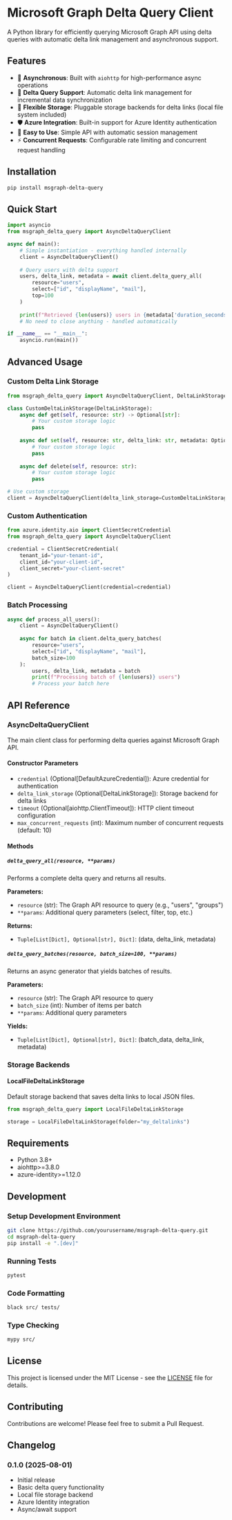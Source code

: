 # Microsoft Graph Delta Query Client

A Python library for efficiently querying Microsoft Graph API using delta queries with automatic delta link management and asynchronous support.

## Features

- 🚀 **Asynchronous**: Built with `aiohttp` for high-performance async operations
- 🔄 **Delta Query Support**: Automatic delta link management for incremental data synchronization
- 💾 **Flexible Storage**: Pluggable storage backends for delta links (local file system included)
- 🛡️ **Azure Integration**: Built-in support for Azure Identity authentication
- 🔧 **Easy to Use**: Simple API with automatic session management
- ⚡ **Concurrent Requests**: Configurable rate limiting and concurrent request handling

## Installation

```bash
pip install msgraph-delta-query
```

## Quick Start

```python
import asyncio
from msgraph_delta_query import AsyncDeltaQueryClient

async def main():
    # Simple instantiation - everything handled internally
    client = AsyncDeltaQueryClient()
    
    # Query users with delta support
    users, delta_link, metadata = await client.delta_query_all(
        resource="users",
        select=["id", "displayName", "mail"],
        top=100
    )
    
    print(f"Retrieved {len(users)} users in {metadata['duration_seconds']:.2f}s")
    # No need to close anything - handled automatically

if __name__ == "__main__":
    asyncio.run(main())
```

## Advanced Usage

### Custom Delta Link Storage

```python
from msgraph_delta_query import AsyncDeltaQueryClient, DeltaLinkStorage

class CustomDeltaLinkStorage(DeltaLinkStorage):
    async def get(self, resource: str) -> Optional[str]:
        # Your custom storage logic
        pass
    
    async def set(self, resource: str, delta_link: str, metadata: Optional[Dict] = None):
        # Your custom storage logic
        pass
    
    async def delete(self, resource: str):
        # Your custom storage logic
        pass

# Use custom storage
client = AsyncDeltaQueryClient(delta_link_storage=CustomDeltaLinkStorage())
```

### Custom Authentication

```python
from azure.identity.aio import ClientSecretCredential
from msgraph_delta_query import AsyncDeltaQueryClient

credential = ClientSecretCredential(
    tenant_id="your-tenant-id",
    client_id="your-client-id", 
    client_secret="your-client-secret"
)

client = AsyncDeltaQueryClient(credential=credential)
```

### Batch Processing

```python
async def process_all_users():
    client = AsyncDeltaQueryClient()
    
    async for batch in client.delta_query_batches(
        resource="users",
        select=["id", "displayName", "mail"],
        batch_size=100
    ):
        users, delta_link, metadata = batch
        print(f"Processing batch of {len(users)} users")
        # Process your batch here
```

## API Reference

### AsyncDeltaQueryClient

The main client class for performing delta queries against Microsoft Graph API.

#### Constructor Parameters

- `credential` (Optional[DefaultAzureCredential]): Azure credential for authentication
- `delta_link_storage` (Optional[DeltaLinkStorage]): Storage backend for delta links
- `timeout` (Optional[aiohttp.ClientTimeout]): HTTP client timeout configuration
- `max_concurrent_requests` (int): Maximum number of concurrent requests (default: 10)

#### Methods

##### `delta_query_all(resource, **params)`

Performs a complete delta query and returns all results.

**Parameters:**
- `resource` (str): The Graph API resource to query (e.g., "users", "groups")
- `**params`: Additional query parameters (select, filter, top, etc.)

**Returns:**
- `Tuple[List[Dict], Optional[str], Dict]`: (data, delta_link, metadata)

##### `delta_query_batches(resource, batch_size=100, **params)`

Returns an async generator that yields batches of results.

**Parameters:**
- `resource` (str): The Graph API resource to query
- `batch_size` (int): Number of items per batch
- `**params`: Additional query parameters

**Yields:**
- `Tuple[List[Dict], Optional[str], Dict]`: (batch_data, delta_link, metadata)

### Storage Backends

#### LocalFileDeltaLinkStorage

Default storage backend that saves delta links to local JSON files.

```python
from msgraph_delta_query import LocalFileDeltaLinkStorage

storage = LocalFileDeltaLinkStorage(folder="my_deltalinks")
```

## Requirements

- Python 3.8+
- aiohttp>=3.8.0
- azure-identity>=1.12.0

## Development

### Setup Development Environment

```bash
git clone https://github.com/yourusername/msgraph-delta-query.git
cd msgraph-delta-query
pip install -e ".[dev]"
```

### Running Tests

```bash
pytest
```

### Code Formatting

```bash
black src/ tests/
```

### Type Checking

```bash
mypy src/
```

## License

This project is licensed under the MIT License - see the [LICENSE](LICENSE) file for details.

## Contributing

Contributions are welcome! Please feel free to submit a Pull Request.

## Changelog

### 0.1.0 (2025-08-01)

- Initial release
- Basic delta query functionality
- Local file storage backend
- Azure Identity integration
- Async/await support
